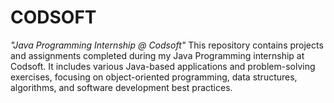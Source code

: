 # CODSOFT
_"Java Programming Internship @ Codsoft"_  This repository contains projects and assignments completed during my Java Programming internship at Codsoft. It includes various Java-based applications and problem-solving exercises, focusing on object-oriented programming, data structures, algorithms, and software development best practices.
